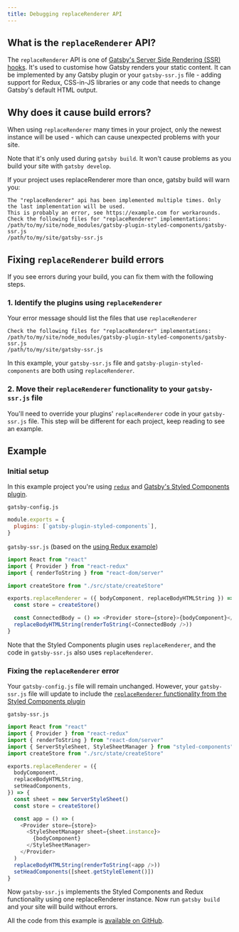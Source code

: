 ```yaml
---
title: Debugging replaceRenderer API
---
```


## What is the `replaceRenderer` API?

The `replaceRenderer` API is one of [Gatsby's Server Side Rendering (SSR) hooks](https://www.gatsbyjs.org/docs/ssr-apis/#replaceRenderer). It's used to customise how Gatsby renders your static content. It can be implemented by any Gatsby plugin or your `gatsby-ssr.js` file - adding support for Redux, CSS-in-JS libraries or any code that needs to change Gatsby's default HTML output.

## Why does it cause build errors?

When using `replaceRenderer` many times in your project, only the newest instance will be used - which can cause unexpected problems with your site.

Note that it's only used during `gatsby build`. It won't cause problems as you build your site with `gatsby develop`.

If your project uses replaceRenderer more than once, gatsby build will warn you:

```
The "replaceRenderer" api has been implemented multiple times. Only the last implementation will be used.
This is probably an error, see https://example.com for workarounds.
Check the following files for "replaceRenderer" implementations:
/path/to/my/site/node_modules/gatsby-plugin-styled-components/gatsby-ssr.js
/path/to/my/site/gatsby-ssr.js
```

## Fixing `replaceRenderer` build errors

If you see errors during your build, you can fix them with the following steps.

### 1. Identify the plugins using `replaceRenderer`

Your error message should list the files that use `replaceRenderer`

```shell
Check the following files for "replaceRenderer" implementations:
/path/to/my/site/node_modules/gatsby-plugin-styled-components/gatsby-ssr.js
/path/to/my/site/gatsby-ssr.js
```

In this example, your `gatsby-ssr.js` file and `gatsby-plugin-styled-components` are both using `replaceRenderer`.

### 2. Move their `replaceRenderer` functionality to your `gatsby-ssr.js` file

You'll need to override your plugins' `replaceRenderer` code in your `gatsby-ssr.js` file. This step will be different for each project, keep reading to see an example.

## Example

### Initial setup

In this example project you're using [`redux`](https://github.com/gatsbyjs/gatsby/tree/master/examples/using-redux) and [Gatsby's Styled Components plugin](https://github.com/gatsbyjs/gatsby/tree/master/packages/gatsby-plugin-styled-components).

`gatsby-config.js`

```js
module.exports = {
  plugins: [`gatsby-plugin-styled-components`],
}
```

`gatsby-ssr.js` (based on the [using Redux example](https://github.com/gatsbyjs/gatsby/blob/master/examples/using-redux/gatsby-ssr.js))

```js
import React from "react"
import { Provider } from "react-redux"
import { renderToString } from "react-dom/server"

import createStore from "./src/state/createStore"

exports.replaceRenderer = ({ bodyComponent, replaceBodyHTMLString }) => {
  const store = createStore()

  const ConnectedBody = () => <Provider store={store}>{bodyComponent}</Provider>
  replaceBodyHTMLString(renderToString(<ConnectedBody />))
}
```

Note that the Styled Components plugin uses `replaceRenderer`, and the code in `gatsby-ssr.js` also uses `replaceRenderer`.

### Fixing the `replaceRenderer` error

Your `gatsby-config.js` file will remain unchanged. However, your `gatsby-ssr.js` file will update to include the [`replaceRenderer` functionality from the Styled Components plugin](https://github.com/gatsbyjs/gatsby/blob/master/packages/gatsby-plugin-styled-components/src/gatsby-ssr.js)

`gatsby-ssr.js`

```js
import React from "react"
import { Provider } from "react-redux"
import { renderToString } from "react-dom/server"
import { ServerStyleSheet, StyleSheetManager } from "styled-components"
import createStore from "./src/state/createStore"

exports.replaceRenderer = ({
  bodyComponent,
  replaceBodyHTMLString,
  setHeadComponents,
}) => {
  const sheet = new ServerStyleSheet()
  const store = createStore()

  const app = () => (
    <Provider store={store}>
      <StyleSheetManager sheet={sheet.instance}>
        {bodyComponent}
      </StyleSheetManager>
    </Provider>
  )
  replaceBodyHTMLString(renderToString(<app />))
  setHeadComponents([sheet.getStyleElement()])
}
```

Now `gatsby-ssr.js` implements the Styled Components and Redux functionality using one replaceRenderer instance. Now run `gatsby build` and your site will build without errors.

All the code from this example is [available on GitHub](https://github.com/m-allanson/gatsby-replace-renderer-example/commits/master).
